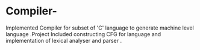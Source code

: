 # Compiler-
Implemented Compiler for subset of 'C' language to generate machine level language .Project Included constructing CFG for language and implementation of lexical analyser and parser .
